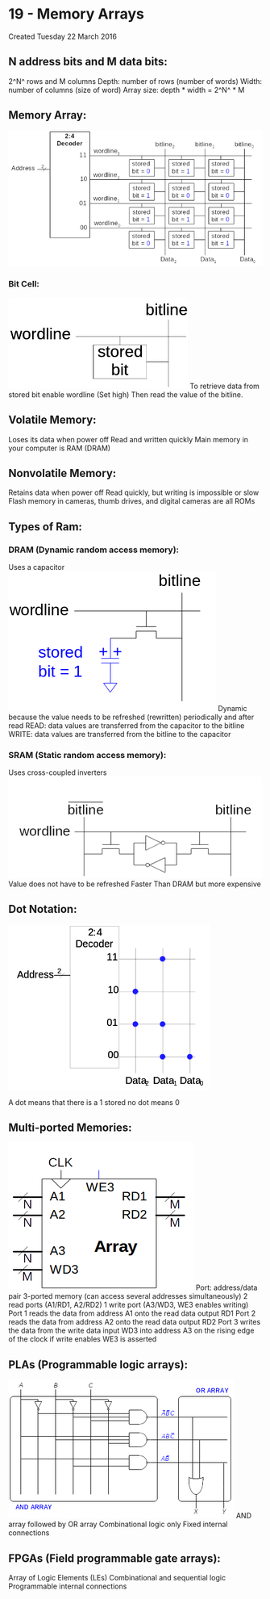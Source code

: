 # 19 - Memory Arrays
Created Tuesday 22 March 2016

N address bits and M data bits:
-------------------------------
2^N^ rows and M columns
Depth: number of rows (number of words)
Width: number of columns (size of word)
Array size: depth * width = 2^N^  *  M


Memory Array:
-------------
![](./19_-_Memory_Arrays/pasted_image001.png)

### Bit Cell:
![](./19_-_Memory_Arrays/pasted_image.png)
To retrieve data from stored bit enable wordline (Set high) 
Then read the value of the bitline.
	


Volatile Memory:
----------------
Loses its data when power off
Read and written quickly
Main memory in your computer is RAM (DRAM)


Nonvolatile Memory:
-------------------
Retains data when power off
Read quickly, but writing is impossible or slow
Flash memory in cameras, thumb drives, and digital cameras are all ROMs


Types of Ram:
-------------

### DRAM (Dynamic random access memory):
Uses a capacitor
![](./19_-_Memory_Arrays/pasted_image003.png)
Dynamic because the value needs to be refreshed (rewritten) periodically and after read
READ: data values are transferred from the capacitor to the bitline
WRITE: data values are transferred from the bitline to the capacitor
	
	

### SRAM (Static random access memory):
Uses cross-coupled inverters
![](./19_-_Memory_Arrays/pasted_image002.png)
Value does not have to be refreshed
Faster Than DRAM but more expensive 


Dot Notation:
-------------
![](./19_-_Memory_Arrays/pasted_image004.png)

A dot means that there is a 1 stored no dot means 0


Multi-ported Memories:
----------------------
![](./19_-_Memory_Arrays/pasted_image006.png)
Port: address/data pair
3-ported memory (can access several addresses simultaneously)
2 read ports (A1/RD1, A2/RD2)
1 write port (A3/WD3, WE3 enables writing)
Port 1 reads the data from address A1 onto the read data output RD1
Port 2 reads the data from address A2 onto the read data output RD2
Port 3 writes the data from the write data input WD3 into address A3 on the rising edge of the clock if write enables WE3 is asserted


PLAs (Programmable logic arrays):
---------------------------------
![](./19_-_Memory_Arrays/pasted_image005.png)
AND array followed by OR array
Combinational logic only
Fixed internal connections


FPGAs (Field programmable gate arrays):
---------------------------------------
Array of Logic Elements (LEs)
Combinational and sequential logic
Programmable internal connections

